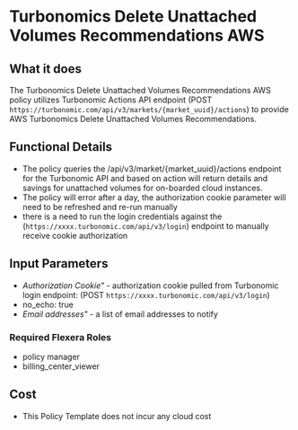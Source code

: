 # Turbonomics Delete Unattached Volumes Recommendations AWS

## What it does

The Turbonomics Delete Unattached Volumes Recommendations AWS policy utilizes Turbonomic Actions API endpoint (POST `https://turbonomic.com/api/v3/markets/{market_uuid}/actions`) to provide AWS Turbonomics Delete Unattached Volumes Recommendations.

## Functional Details

- The policy queries the /api/v3/market/{market_uuid}/actions endpoint for the Turbonomic API and based on action will return details and savings for unattached volumes for on-boarded cloud instances.
- The policy will error after a day, the authorization cookie parameter will need to be refreshed and re-run manually
- there is a need to run the login credentials against the (`https://xxxx.turbonomic.com/api/v3/login`) endpoint to manually receive cookie authorization

## Input Parameters

- *Authorization Cookie"* - authorization cookie pulled from Turbonomic login endpoint: (POST `https://xxxx.turbonomic.com/api/v3/login`)
- no_echo: true
- *Email addresses"* - a list of email addresses to notify

### Required Flexera Roles

- policy manager
- billing_center_viewer

## Cost

- This Policy Template does not incur any cloud cost
